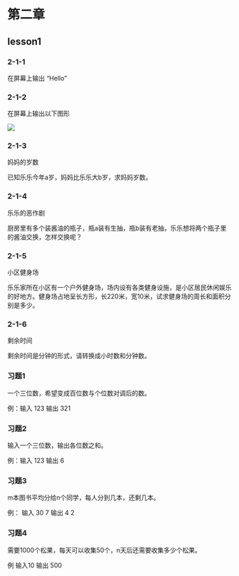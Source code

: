 # 第二章

## lesson1

### 2-1-1

在屏幕上输出 “Hello”

### 2-1-2

在屏幕上输出以下图形

![](https://github.com/kukestan/CPlusPlusTeen/blob/master/book1/Chapter2/pic/2-2.png)

### 2-1-3

妈妈的岁数

已知乐乐今年a岁，妈妈比乐乐大b岁，求妈妈岁数。

### 2-1-4

乐乐的恶作剧

厨房里有多个装酱油的瓶子，瓶a装有生抽，瓶b装有老抽，乐乐想将两个瓶子里的酱油交换，怎样交换呢？

### 2-1-5

小区健身场

乐乐家所在小区有一个户外健身场，场内设有各类健身设施，是小区居民休闲娱乐的好地方。健身场占地呈长方形，长220米，宽10米，试求健身场的周长和面积分别是多少。

### 2-1-6

剩余时间

剩余时间是分钟的形式，请转换成小时数和分钟数。

### 习题1

一个三位数，希望变成百位数与个位数对调后的数。

例：输入 123 输出 321

### 习题2

输入一个三位数，输出各位数之和。

例：输入 123 输出 6

### 习题3

m本图书平均分给n个同学，每人分到几本，还剩几本。

例： 输入 30 7 输出 4  2

### 习题4

需要1000个松果，每天可以收集50个，n天后还需要收集多少个松果。

例 输入10 输出 500

